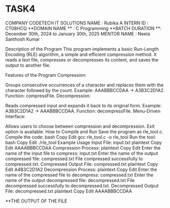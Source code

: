 # TASK4
COMPANY CODETECH IT SOLUTIONS
NAME : Rubika A 
INTERN ID : CT08HCQ
**DOMAIN NAME ** : C Programming 
**BATCH DURATION **: December 30th, 2024 to January 30th, 2025 
MENTOR NAME : Neela Santhosh Kumar

Description of the Program
This program implements a basic Run-Length Encoding (RLE) algorithm, a simple and efficient compression method. It reads a text file, compresses or decompresses its content, and saves the output to another file.

Features of the Program
Compression:

Groups consecutive occurrences of a character and replaces them with the character followed by the count.
Example: AAABBBCCDAA → A3B3C2D1A2.
Function: compressFile.
Decompression:

Reads compressed input and expands it back to its original form.
Example: A3B3C2D1A2 → AAABBBCCDAA.
Function: decompressFile.
Menu-Driven Interface:

Allows users to choose between compression and decompression.
Exit option is available.
How to Compile and Run
Save the program as rle_tool.c.
Compile the code:
bash
Copy
Edit
gcc rle_tool.c -o rle_tool
Run the tool:
bash
Copy
Edit
./rle_tool
Example Usage
Input File: input.txt
plaintext
Copy
Edit
AAAABBBCCDAA
Compression Process:
plaintext
Copy
Edit
Enter the name of the input file to compress: input.txt
Enter the name of the output compressed file: compressed.txt
File compressed successfully to compressed.txt.
Compressed Output File: compressed.txt
plaintext
Copy
Edit
A4B3C2D1A2
Decompression Process:
plaintext
Copy
Edit
Enter the name of the compressed file to decompress: compressed.txt
Enter the name of the output decompressed file: decompressed.txt
File decompressed successfully to decompressed.txt.
Decompressed Output File: decompressed.txt
plaintext
Copy
Edit
AAAABBBCCDAA

**THE OUTPUT OF THE FILE


